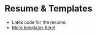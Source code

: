 # Resume & Templates

- Latex code for the resume.
- [More templates here!](https://github.com/subidit/rover-resume#)
